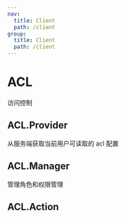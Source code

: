 ```yaml
---
nav:
  title: Client
  path: /client
group:
  title: Client
  path: /client
---
```


# ACL

访问控制

## ACL.Provider

从服务端获取当前用户可读取的 acl 配置

## ACL.Manager

管理角色和权限管理

## ACL.Action

